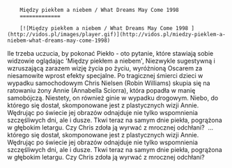 
        Między piekłem a niebem / What Dreams May Come 1998 
        =============
        
        [![Między piekłem a niebem / What Dreams May Come 1998 ](http://vidos.pl/images/player.gif)](http://vidos.pl/miedzy-pieklem-a-niebem-what-dreams-may-come-1998)
        
        
 Ile trzeba uczucia, by pokonać Piekło - oto pytanie, które stawiają sobie widzowie oglądając 'Między piekłem a niebem', Niezwykle sugestywną i wzruszającą zarazem wizję życia po życiu, wyróżnioną Oscarem za niesamowite wprost efekty specjalne. Po tragicznej śmierci dzieci w wypadku samochodowym Chris Nielsen (Robin Williams) skupia się na ratowaniu żony Annie (Annabella Sciorra), która popadła w manię samobójczą. Niestety, on również ginie w wypadku drogowym. Niebo, do którego się dostał, skomponowane jest z plastycznych wizji Annie. Wędrując po świecie jej obrazów odnajduje nie tylko wspomnienia szczęśliwych dni, ale i dusze. Tkwi teraz na samym dnie piekła, pogrążona w głębokim letargu. Czy Chris zdoła ją wyrwać z mrocznej odchłani?   ... którego się dostał, skomponowane jest z plastycznych wizji Annie. Wędrując po świecie jej obrazów odnajduje nie tylko wspomnienia szczęśliwych dni, ale i dusze. Tkwi teraz na samym dnie piekła, pogrążona w głębokim letargu. Czy Chris zdoła ją wyrwać z mrocznej odchłani? 
    